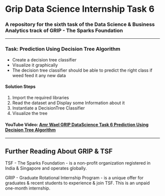 # Grip Data Science Internship Task 6
### A repository for the sixth task of the Data Science &amp; Business Analytics track of GRIP - The Sparks Foundation
---
### Task: Prediction Using Decision Tree Algorithm
- Create a decision tree classifier
- Visualize it graphically
- The decision tree classifier should be able to predict the right class if weed feed it any new data

#### Solution Steps
1. Import the required libraries
2. Read the dataset and Display some Information about it
3. Instantiate a DecisionTree Classifier
4. Visualize the tree

#### YouTube Video: [Amr Wael GRIP DataScience Task 6 Prediction Using Decision Tree Algorithm](https://www.youtube.com/watch?v=GVJf8OWSx9s)
---
## Further Reading About GRIP & TSF
TSF - The Sparks Foundation - is a non-profit organization registered in India & Singapore and operates globally.

GRIP - Graduate Rotational Internship Program - is a unique offer for graduates & recent students to experience & join TSF.
This is an unpaid one-month internship.
